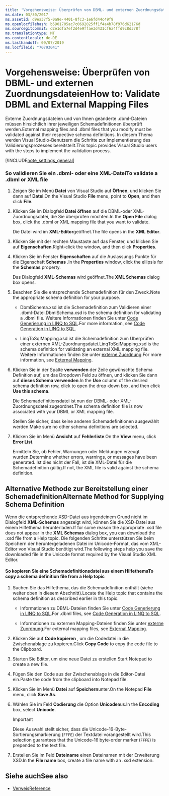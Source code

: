 ```yaml
---
title: 'Vorgehensweise: Überprüfen von DBML- und externen Zuordnungsdateien'
ms.date: 03/30/2017
ms.assetid: d9ea37f5-0a9e-4401-8fc3-1e6fd44c49f9
ms.openlocfilehash: b5901705ac7c0692025ff1f4a4b78f976d62176d
ms.sourcegitcommit: d2e1dfa7ef2d4e9ffae3d431cf6a4ffd9c8d378f
ms.translationtype: MT
ms.contentlocale: de-DE
ms.lasthandoff: 09/07/2019
ms.locfileid: "70793041"
---
```

# <a name="how-to-validate-dbml-and-external-mapping-files"></a><span data-ttu-id="7d617-102">Vorgehensweise: Überprüfen von DBML- und externen Zuordnungsdateien</span><span class="sxs-lookup"><span data-stu-id="7d617-102">How to: Validate DBML and External Mapping Files</span></span>

<span data-ttu-id="7d617-103">Externe Zuordnungsdateien und von Ihnen geänderte .dbml-Dateien müssen hinsichtlich ihrer jeweiligen Schemadefinitionen überprüft werden.</span><span class="sxs-lookup"><span data-stu-id="7d617-103">External mapping files and .dbml files that you modify must be validated against their respective schema definitions.</span></span> <span data-ttu-id="7d617-104">In diesem Thema werden Visual Studio-Benutzern die Schritte zur Implementierung des Validierungsprozesses bereitstellt.</span><span class="sxs-lookup"><span data-stu-id="7d617-104">This topic provides Visual Studio users with the steps to implement the validation process.</span></span>

[!INCLUDE[note_settings_general](../../../../../../includes/note-settings-general-md.md)]

### <a name="to-validate-a-dbml-or-xml-file"></a><span data-ttu-id="7d617-105">So validieren Sie ein .dbml- oder eine XML-Datei</span><span class="sxs-lookup"><span data-stu-id="7d617-105">To validate a .dbml or XML file</span></span>

1. <span data-ttu-id="7d617-106">Zeigen Sie im Menü **Datei** von Visual Studio auf **Öffnen**, und klicken Sie dann auf **Datei**.</span><span class="sxs-lookup"><span data-stu-id="7d617-106">On the Visual Studio **File** menu, point to **Open**, and then click **File**.</span></span>

2. <span data-ttu-id="7d617-107">Klicken Sie im Dialogfeld **Datei öffnen** auf die DBML-oder XML-Zuordnungsdatei, die Sie überprüfen möchten.</span><span class="sxs-lookup"><span data-stu-id="7d617-107">In the **Open File** dialog box, click the .dbml or XML mapping file that you want to validate.</span></span>

    <span data-ttu-id="7d617-108">Die Datei wird im **XML-Editor**geöffnet.</span><span class="sxs-lookup"><span data-stu-id="7d617-108">The file opens in the **XML Editor**.</span></span>

3. <span data-ttu-id="7d617-109">Klicken Sie mit der rechten Maustaste auf das Fenster, und klicken Sie auf **Eigenschaften**.</span><span class="sxs-lookup"><span data-stu-id="7d617-109">Right-click the window, and then click **Properties**.</span></span>

4. <span data-ttu-id="7d617-110">Klicken Sie im Fenster **Eigenschaften** auf die Auslassungs Punkte für die Eigenschaft **Schemas** .</span><span class="sxs-lookup"><span data-stu-id="7d617-110">In the **Properties** window, click the ellipsis for the **Schemas** property.</span></span>

    <span data-ttu-id="7d617-111">Das Dialogfeld **XML-Schemas** wird geöffnet.</span><span class="sxs-lookup"><span data-stu-id="7d617-111">The **XML Schemas** dialog box opens.</span></span>

5. <span data-ttu-id="7d617-112">Beachten Sie die entsprechende Schemadefinition für den Zweck.</span><span class="sxs-lookup"><span data-stu-id="7d617-112">Note the appropriate schema definition for your purpose.</span></span>

    - <span data-ttu-id="7d617-113">DbmlSchema.xsd ist die Schemadefinition zum Validieren einer .dbml-Datei.</span><span class="sxs-lookup"><span data-stu-id="7d617-113">DbmlSchema.xsd is the schema definition for validating a .dbml file.</span></span> <span data-ttu-id="7d617-114">Weitere Informationen finden Sie unter [Code Generierung in LINQ to SQL](code-generation-in-linq-to-sql.md).</span><span class="sxs-lookup"><span data-stu-id="7d617-114">For more information, see [Code Generation in LINQ to SQL](code-generation-in-linq-to-sql.md).</span></span>

    - <span data-ttu-id="7d617-115">LinqToSqlMapping.xsd ist die Schemadefinition zum Überprüfen einer externen XML-Zuordnungsdatei.</span><span class="sxs-lookup"><span data-stu-id="7d617-115">LinqToSqlMapping.xsd is the schema definition for validating an external XML mapping file.</span></span> <span data-ttu-id="7d617-116">Weitere Informationen finden Sie unter [externe Zuordnung](external-mapping.md).</span><span class="sxs-lookup"><span data-stu-id="7d617-116">For more information, see [External Mapping](external-mapping.md).</span></span>

6. <span data-ttu-id="7d617-117">Klicken Sie in der Spalte **verwenden** der Zeile gewünschte Schema Definition auf, um das Dropdown Feld zu öffnen, und klicken Sie dann auf **dieses Schema verwenden**.</span><span class="sxs-lookup"><span data-stu-id="7d617-117">In the **Use** column of the desired schema definition row, click to open the drop-down box, and then click **Use this schema**.</span></span>

    <span data-ttu-id="7d617-118">Die Schemadefinitionsdatei ist nun der DBML- oder XML-Zuordnungsdatei zugeordnet.</span><span class="sxs-lookup"><span data-stu-id="7d617-118">The schema definition file is now associated with your DBML or XML mapping file.</span></span>

    <span data-ttu-id="7d617-119">Stellen Sie sicher, dass keine anderen Schemadefinitionen ausgewählt werden.</span><span class="sxs-lookup"><span data-stu-id="7d617-119">Make sure no other schema definitions are selected.</span></span>

7. <span data-ttu-id="7d617-120">Klicken Sie im Menü **Ansicht** auf **Fehlerliste**.</span><span class="sxs-lookup"><span data-stu-id="7d617-120">On the **View** menu, click **Error List**.</span></span>

    <span data-ttu-id="7d617-121">Ermitteln Sie, ob Fehler, Warnungen oder Meldungen erzeugt wurden.</span><span class="sxs-lookup"><span data-stu-id="7d617-121">Determine whether errors, warnings, or messages have been generated.</span></span> <span data-ttu-id="7d617-122">Ist dies nicht der Fall, ist die XML-Datei für die Schemadefinition gültig.</span><span class="sxs-lookup"><span data-stu-id="7d617-122">If not, the XML file is valid against the schema definition.</span></span>

## <a name="alternate-method-for-supplying-schema-definition"></a><span data-ttu-id="7d617-123">Alternative Methode zur Bereitstellung einer Schemadefinition</span><span class="sxs-lookup"><span data-stu-id="7d617-123">Alternate Method for Supplying Schema Definition</span></span>

<span data-ttu-id="7d617-124">Wenn die entsprechende XSD-Datei aus irgendeinem Grund nicht im Dialogfeld **XML-Schemas** angezeigt wird, können Sie die XSD-Datei aus einem Hilfethema herunterladen.</span><span class="sxs-lookup"><span data-stu-id="7d617-124">If for some reason the appropriate .xsd file does not appear in the **XML Schemas** dialog box, you can download the .xsd file from a Help topic.</span></span> <span data-ttu-id="7d617-125">Die folgenden Schritte unterstützen Sie beim Speichern der heruntergeladenen Datei im Unicode-Format, das vom XML-Editor von Visual Studio benötigt wird.</span><span class="sxs-lookup"><span data-stu-id="7d617-125">The following steps help you save the downloaded file in the Unicode format required by the Visual Studio XML Editor.</span></span>

#### <a name="to-copy-a-schema-definition-file-from-a-help-topic"></a><span data-ttu-id="7d617-126">So kopieren Sie eine Schemadefinitionsdatei aus einem Hilfethema</span><span class="sxs-lookup"><span data-stu-id="7d617-126">To copy a schema definition file from a Help topic</span></span>

1. <span data-ttu-id="7d617-127">Suchen Sie das Hilfethema, das die Schemadefinition enthält (siehe weiter oben in diesem Abschnitt).</span><span class="sxs-lookup"><span data-stu-id="7d617-127">Locate the Help topic that contains the schema definition as described earlier in this topic.</span></span>

    - <span data-ttu-id="7d617-128">Informationen zu DBML-Dateien finden Sie unter [Code Generierung in LINQ to SQL](code-generation-in-linq-to-sql.md).</span><span class="sxs-lookup"><span data-stu-id="7d617-128">For .dbml files, see [Code Generation in LINQ to SQL](code-generation-in-linq-to-sql.md).</span></span>

    - <span data-ttu-id="7d617-129">Informationen zu externen Mapping-Dateien finden Sie unter [externe Zuordnung](external-mapping.md).</span><span class="sxs-lookup"><span data-stu-id="7d617-129">For external mapping files, see [External Mapping](external-mapping.md).</span></span>

2. <span data-ttu-id="7d617-130">Klicken Sie auf **Code kopieren** , um die Codedatei in die Zwischenablage zu kopieren.</span><span class="sxs-lookup"><span data-stu-id="7d617-130">Click **Copy Code** to copy the code file to the Clipboard.</span></span>

3. <span data-ttu-id="7d617-131">Starten Sie Editor, um eine neue Datei zu erstellen.</span><span class="sxs-lookup"><span data-stu-id="7d617-131">Start Notepad to create a new file.</span></span>

4. <span data-ttu-id="7d617-132">Fügen Sie den Code aus der Zwischenablage in die Editor-Datei ein.</span><span class="sxs-lookup"><span data-stu-id="7d617-132">Paste the code from the clipboard into Notepad file.</span></span>

5. <span data-ttu-id="7d617-133">Klicken Sie im Menü **Datei** auf **Speichern**unter.</span><span class="sxs-lookup"><span data-stu-id="7d617-133">On the Notepad **File** menu, click **Save As**.</span></span>

6. <span data-ttu-id="7d617-134">Wählen Sie im Feld **Codierung** die Option **Unicode**aus.</span><span class="sxs-lookup"><span data-stu-id="7d617-134">In the **Encoding** box, select **Unicode**.</span></span>

    > [!IMPORTANT]
    > <span data-ttu-id="7d617-135">Diese Auswahl stellt sicher, dass die Unicode-16-Byte-Sortierungsmarkierung (`FFFE`) der Textdatei vorangestellt wird.</span><span class="sxs-lookup"><span data-stu-id="7d617-135">This selection guarantees that the Unicode-16 byte-order marker (`FFFE`) is prepended to the text file.</span></span>

7. <span data-ttu-id="7d617-136">Erstellen Sie im Feld **Dateiname** einen Dateinamen mit der Erweiterung XSD.</span><span class="sxs-lookup"><span data-stu-id="7d617-136">In the **File name** box, create a file name with an .xsd extension.</span></span>

## <a name="see-also"></a><span data-ttu-id="7d617-137">Siehe auch</span><span class="sxs-lookup"><span data-stu-id="7d617-137">See also</span></span>

- [<span data-ttu-id="7d617-138">Verweis</span><span class="sxs-lookup"><span data-stu-id="7d617-138">Reference</span></span>](reference.md)
